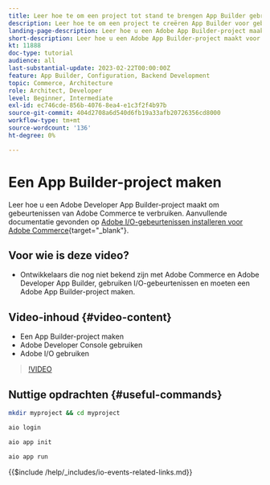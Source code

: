 ```yaml
---
title: Leer hoe te om een project tot stand te brengen App Builder gebruikend de Gebeurtenissen van de Handel
description: Leer hoe te om een project te creëren App Builder voor gebruik met de gebeurtenissen van de Handel
landing-page-description: Leer hoe u een Adobe App Builder-project maakt voor het gebruik van Adobe Commerce-gebeurtenissen
short-description: Leer hoe u een Adobe App Builder-project maakt voor het gebruik van Adobe Commerce-gebeurtenissen
kt: 11888
doc-type: tutorial
audience: all
last-substantial-update: 2023-02-22T00:00:00Z
feature: App Builder, Configuration, Backend Development
topic: Commerce, Architecture
role: Architect, Developer
level: Beginner, Intermediate
exl-id: ec746cde-856b-4076-8ea4-e1c3f2f4b97b
source-git-commit: 404d2708a6d540d6fb19a33afb20726356cd8000
workflow-type: tm+mt
source-wordcount: '136'
ht-degree: 0%

---
```


# Een App Builder-project maken

Leer hoe u een Adobe Developer App Builder-project maakt om gebeurtenissen van Adobe Commerce te verbruiken. Aanvullende documentatie gevonden op [Adobe I/O-gebeurtenissen installeren voor Adobe Commerce](https://developer.adobe.com/commerce/events/get-started/installation/){target="_blank"}.

## Voor wie is deze video?

* Ontwikkelaars die nog niet bekend zijn met Adobe Commerce en Adobe Developer App Builder, gebruiken I/O-gebeurtenissen en moeten een Adobe App Builder-project maken.

## Video-inhoud {#video-content}

* Een App Builder-project maken
* Adobe Developer Console gebruiken
* Adobe I/O gebruiken

>[!VIDEO](https://video.tv.adobe.com/v/3415797?quality=12&learn=on)

## Nuttige opdrachten {#useful-commands}

```bash
mkdir myproject && cd myproject

aio login

aio app init

aio app run
```

{{$include /help/_includes/io-events-related-links.md}}

